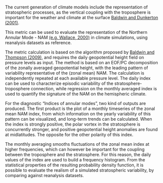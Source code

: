 The current generation of climate models include the representation of stratospheric processes, as the vertical coupling with the troposphere is important for the weather and climate at the surface [Baldwin and Dunkerton (2001)](https://doi.org/10.1126/science.1063315).

This metric can be used to evaluate the representation of the Northern Annular Mode - NAM [(e.g. Wallace, 2000)](https://doi.org/10.1002/qj.49712656402) in climate simulations, using reanalysis datasets as reference.

The metric calculation is based on the algorithm proposed by [Baldwin and Thompson (2009)](https://doi.org/10.1002/qj.479), and requires the daily geopotential height field on pressure levels as input. The method is based on an EOF/PC decomposition of the zonally averaged geopotential height, with the leading pattern of variability representative of the (zonal mean) NAM. The calculation is independently repeated at each available pressure level. The daily index can be used to characterize episodic variability of the stratosphere-troposphere connection, while regression on the monthly averaged index is used to quantify the signature of the NAM on the hemispheric climate.

For the diagnostic “Indices of annular modes”, two kind of outputs are produced. The first product is the plot of a monthly timeseries of the zonal mean NAM index, from which information on the yearly variability of this pattern can be visualized, and long-term trends can be calculated. When the index is strongly positive, the polar vortex in the stratosphere is concurrently stronger, and positive geopotential height anomalies are found at midlatitudes. The opposite for the other polarity of this index.

The monthly averaging smooths fluctuations of the zonal mean index at higher frequencies, which can however be important for the coupling between the troposphere and the stratosphere. For this reason, the daily values of the index are used to build a frequency histogram. From the statistical properties of the resulting probability density function, it is possible to evaluate the realism of a simulated stratospheric variability, by comparing against reanalysis datasets.

<!--

![example output](diagnosticsdata/annularmodes/CMIP5_MPI-ESM-MR_amip_r1i1p1_1979-2008_250hPa_mo_ts.png "Example Output")

![example output](diagnosticsdata/annularmodes/CMIP5_MPI-ESM-MR_amip_r1i1p1_1979-2008_250hPa_da_pdf.png "Example Output")


-->

